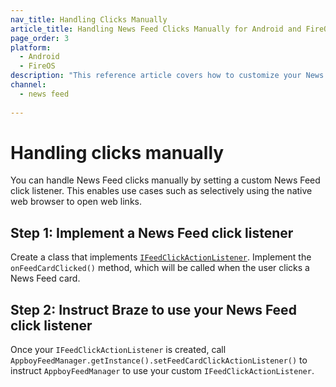 ```yaml
---
nav_title: Handling Clicks Manually
article_title: Handling News Feed Clicks Manually for Android and FireOS
page_order: 3
platform: 
  - Android
  - FireOS
description: "This reference article covers how to customize your News Feed in your Android application."
channel:
  - news feed
  
---
```


# Handling clicks manually

You can handle News Feed clicks manually by setting a custom News Feed click listener. This enables use cases such as selectively using the native web browser to open web links.

## Step 1: Implement a News Feed click listener

Create a class that implements [`IFeedClickActionListener`][37]. Implement the `onFeedCardClicked()` method, which will be called when the user clicks a News Feed card.

## Step 2: Instruct Braze to use your News Feed click listener

Once your `IFeedClickActionListener` is created, call `AppboyFeedManager.getInstance().setFeedCardClickActionListener()` to instruct `AppboyFeedManager` to use your custom `IFeedClickActionListener`.

[37]: https://github.com/Appboy/appboy-android-sdk/blob/master/android-sdk-ui/src/main/java/com/appboy/ui/feed/listeners/IFeedClickActionListener.java
